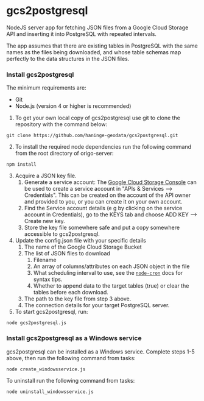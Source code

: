 # gcs2postgresql
NodeJS server app for fetching JSON files from a Google Cloud Storage API and inserting it into PostgreSQL with repeated intervals.

The app assumes that there are existing tables in PostgreSQL with the same names as the files being downloaded, and whose table schemas map perfectly to the data structures in the JSON files.

### Install gcs2postgresql
The minimum requirements are:

- Git
- Node.js (version 4 or higher is recommended)

1. To get your own local copy of gcs2postgresql use git to clone the repository with the command below:
```
git clone https://github.com/haninge-geodata/gcs2postgresql.git
```
2. To install the required node dependencies run the following command from the root directory of origo-server:
```
npm install
```
3. Acquire a JSON key file.
   1. Generate a service account: The [Google Cloud Storage Console](https://console.cloud.google.com/) can be used to create a service account in "APIs & Services --> Credentials". This can be created on the account of the API owner and provided to you, or you can create it on your own account.
   2. Find the Service account details (e g by clicking on the service account in Credentials), go to the KEYS tab and choose ADD KEY --> Create new key.
   3. Store the key file somewhere safe and put a copy somewhere accessible to gcs2postgresql.
4. Update the config.json file with your specific details
   1. The name of the Google Cloud Storage Bucket
   2. The list of JSON files to download
      1. Filename
      2. An array of columns/attributes on each JSON object in the file
      3. What scheduling interval to use, see the [`node-cron`](https://www.npmjs.com/package/cron) docs for syntax tips.
      4. Whether to append data to the target tables (true) or clear the tables before each download.
   3. The path to the key file from step 3 above.
   4. The connection details for your target PostgreSQL server. 
5. To start gcs2postgresql, run:
```
node gcs2postgresql.js
```
### Install gcs2postgresql as a Windows service
gcs2postgresql can be installed as a Windows service. Complete steps 1-5 above, then run the following command from tasks:
```
node create_windowsservice.js
```
To uninstall run the following command from tasks:
```
node uninstall_windowsservice.js
```
